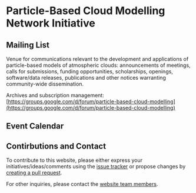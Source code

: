 # Particle-Based Cloud Modelling Network Initiative

## Mailing List

Venue for communications relevant to the development and applications of particle-based models of atmospheric clouds: announcements of meetings, calls for submissions, funding opportunities, scholarships, openings, software/data releases, publications and other notices warranting community-wide dissemination.

Archives and subscription management:    
[https://groups.google.com/d/forum/particle-based-cloud-modelling](https://groups.google.com/d/forum/particle-based-cloud-modelling)

## Event Calendar

<link rel="stylesheet" href="https://cdnjs.cloudflare.com/ajax/libs/fullcalendar/3.9.0/fullcalendar.min.css" integrity="sha256-Tu3DN+5kwrhzlzhNUMuGht2h7cR6ARgKcYemB9u5SzA=" crossorigin="anonymous" />
<script src="https://cdnjs.cloudflare.com/ajax/libs/jquery/3.3.1/jquery.min.js" integrity="sha256-FgpCb/KJQlLNfOu91ta32o/NMZxltwRo8QtmkMRdAu8=" crossorigin="anonymous"></script>
<script src="https://cdnjs.cloudflare.com/ajax/libs/moment.js/2.22.2/moment.min.js" integrity="sha256-CutOzxCRucUsn6C6TcEYsauvvYilEniTXldPa6/wu0k=" crossorigin="anonymous"></script>
<script src="https://cdnjs.cloudflare.com/ajax/libs/fullcalendar/3.9.0/fullcalendar.min.js" integrity="sha256-QvhPq+evNjd8JyxSOU5KL3jPYTD7+gWVev1OH763SL0=" crossorigin="anonymous"></script>
<script>
$(document).ready(function() {
  $('#calendar').fullCalendar({
    events: 'https://particle-based-cloud-modelling.github.io/calendar-data',
    header: {
      left: 'prev,next today',
      center: 'title',
      right: 'month,listMonth'
    },
    navLinks: false,
    editable: false
  })
});
</script>
<div id="calendar"></div>

## Contirbutions and Contact

To contribute to this website, please either express your initiatives/ideas/comments using the [issue tracker](https://github.com/particle-based-cloud-modelling/particle-based-cloud-modelling.github.io/issues) or propose changes by [creating a pull request](https://github.com/particle-based-cloud-modelling/particle-based-cloud-modelling.github.io/pulls). 

For other inquiries, please contact the [website team members](https://github.com/orgs/particle-based-cloud-modelling/people).
